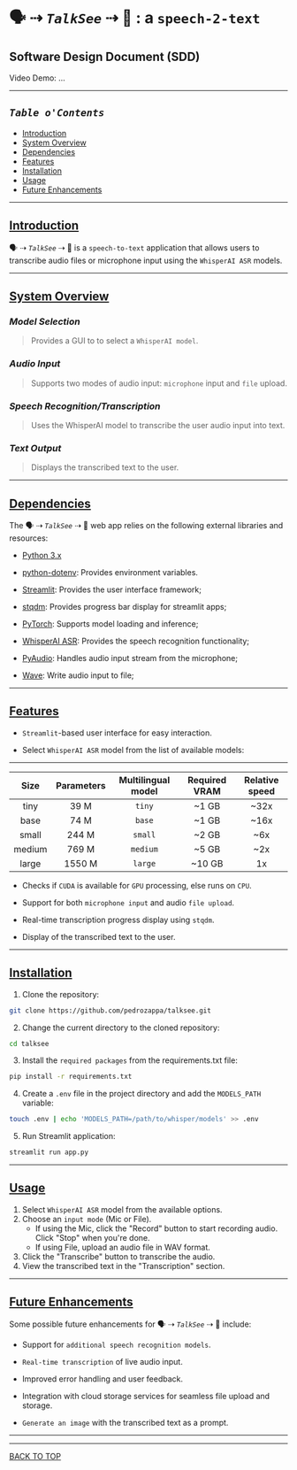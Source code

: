 # 🗣 ⇢ _`TalkSee`_  ⇢ 👀 : a `speech-2-text`

## Software Design Document (SDD)

Video Demo: <URL HERE> ...

___

## _`Table o'Contents`_

- [Introduction](#introduction)
- [System Overview](#system-overview)
- [Dependencies](#dependencies)
- [Features](#features)
- [Installation](#installation)
- [Usage](#usage)
- [Future Enhancements](#future-enhancements)

___

## [Introduction](#table-ocontents)

🗣 ⇢ _`TalkSee`_  ⇢ 👀 is a `speech-to-text` application that allows users to transcribe audio files or microphone input using the `WhisperAI ASR` models.

___

## [System Overview](#table-ocontents)

### _Model Selection_

> Provides a GUI to to select a `WhisperAI model`.

### _Audio Input_

> Supports two modes of audio input: `microphone` input and `file` upload.

### _Speech Recognition/Transcription_

> Uses the WhisperAI model to transcribe the user audio input into text.

### _Text Output_

> Displays the transcribed text to the user.

___

## [Dependencies](#table-ocontents)

The 🗣 ⇢ _`TalkSee`_  ⇢ 👀 web app relies on the following external libraries and resources:

- [Python 3.x](https://www.python.org/downloads/)

- [python-dotenv](https://github.com/theskumar/python-dotenv): Provides environment variables.

- [Streamlit](https://streamlit.io/): Provides the user interface framework;

- [stqdm](https://pypi.org/project/stqdm/): Provides progress bar display for streamlit apps;

- [PyTorch](https://pytorch.org/docs/stable/torch.html): Supports model loading and inference;

- [WhisperAI ASR](https://github.com/openai/whisper): Provides the speech recognition functionality;

- [PyAudio](https://pypi.org/project/PyAudio/): Handles audio input stream from the microphone;

- [Wave](https://docs.python.org/3/library/wave.html): Write audio input to file;

___

## [Features](#table-ocontents)

- `Streamlit`-based user interface for easy interaction.

- Select `WhisperAI ASR` model from the list of available models:

___

 |  Size  | Parameters | Multilingual model | Required VRAM | Relative speed |
 |:------:|:----------:|:------------------:|:-------------:|:--------------:|
 |  tiny  |    39 M    |       `tiny`       |     ~1 GB     |      ~32x      |
 |  base  |    74 M    |       `base`       |     ~1 GB     |      ~16x      |
 | small  |   244 M    |      `small`       |     ~2 GB     |      ~6x       |
 | medium |   769 M    |      `medium`      |     ~5 GB     |      ~2x       |
 | large  |   1550 M   |      `large`       |    ~10 GB     |       1x       |

- Checks if `CUDA` is available for `GPU` processing, else runs on `CPU`.

- Support for both `microphone input` and audio `file upload`.

- Real-time transcription progress display using `stqdm`.

- Display of the transcribed text to the user.

___

## [Installation](#table-ocontents)

1. Clone the repository:

```sh
git clone https://github.com/pedrozappa/talksee.git
```

2. Change the current directory to the cloned repository:

```sh
cd talksee
```

3. Install the `required packages` from the requirements.txt file:

```sh
pip install -r requirements.txt
```

4. Create a `.env` file in the project directory and add the `MODELS_PATH` variable:

```sh
touch .env | echo 'MODELS_PATH=/path/to/whisper/models' >> .env
```

5. Run Streamlit application:

```sh
streamlit run app.py
```

___

## [Usage](#table-ocontents)

1. Select `WhisperAI ASR` model from the available options.
2. Choose an `input mode` (Mic or File).
    - If using the Mic, click the "Record" button to start recording audio. Click "Stop" when you're done.
    - If using File, upload an audio file in WAV format.
3. Click the "Transcribe" button to transcribe the audio.
4. View the transcribed text in the "Transcription" section.

___

## [Future Enhancements](#table-ocontents)

Some possible future enhancements for 🗣 ⇢ _`TalkSee`_  ⇢ 👀 include:

- Support for `additional speech recognition models`.

- `Real-time transcription` of live audio input.

- Improved error handling and user feedback.

- Integration with cloud storage services for seamless file upload and storage.

- `Generate an image` with the transcribed text as a prompt.

___

___

[BACK TO TOP](#top)

